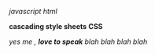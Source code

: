 *javascript*
_html_

**cascading style sheets**
__CSS__

_yes me , **love to speak** blah blah blah blah_
